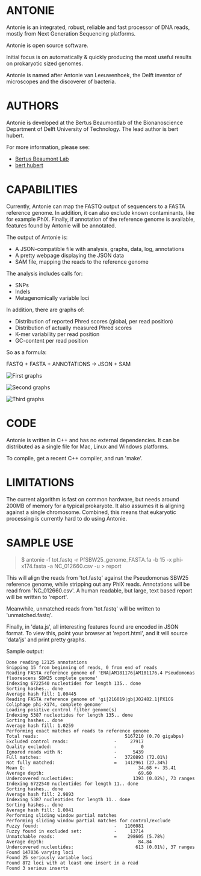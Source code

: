 ANTONIE
=======
Antonie is an integrated, robust, reliable and fast processor of DNA reads,
mostly from Next Generation Sequencing platforms. 

Antonie is open source software.

Initial focus is on automatically & quickly producing the most useful
results on prokaryotic sized genomes.

Antonie is named after Antonie van Leeuwenhoek, the Delft inventor of
microscopes and the discoverer of bacteria.

AUTHORS
=======
Antonie is developed at the Bertus Beaumontlab of the Bionanoscience
Department of Delft University of Technology.  The lead author is bert
hubert.

For more information, please see:

 * [Bertus Beaumont Lab](http://bertusbeaumontlab.tudelft.nl/)
 * [bert hubert](http://ds9a.nl/)

CAPABILITIES
============
Currently, Antonie can map the FASTQ output of sequencers to a FASTA
reference genome.  In addition, it can also exclude known contaminants, like
for example PhiX. Finally, if annotation of the reference genome is available, 
features found by Antonie will be annotated.

The output of Antonie is:

 * A JSON-compatible file with analysis, graphs, data, log, annotations
 * A pretty webpage displaying the JSON data
 * SAM file, mapping the reads to the reference genome

The analysis includes calls for:

 * SNPs
 * Indels
 * Metagenomically variable loci

In addition, there are graphs of:

 * Distribution of reported Phred scores (global, per read position)
 * Distribution of actually measured Phred scores 
 * K-mer variability per read position
 * GC-content per read position

So as a formula:

FASTQ + FASTA + ANNOTATIONS -> JSON + SAM

![First graphs](http://ds9a.nl/antonie/antonie1.png)

![Second graphs](http://ds9a.nl/antonie/antonie2.png)

![Third graphs](http://ds9a.nl/antonie/antonie3.png)

CODE
====
Antonie is written in C++ and has no external dependencies. It can be distributed as 
a single file for Mac, Linux and Windows platforms. 

To compile, get a recent C++ compiler, and run 'make'. 

LIMITATIONS
===========
The current algorithm is fast on common hardware, but needs around 200MB of
memory for a typical prokaryote.  It also assumes it is aligning against a
single chromosome.  Combined, this means that eukaryotic processing is
currently hard to do using Antonie.

SAMPLE USE
==========

> $ antonie -f tot.fastq -r PfSBW25\_genome\_FASTA.fa -b 15 -x phi-x174.fasta -a NC_012660.csv -u > report

This will align the reads from 'tot.fastq' against the Pseudomonas SBW25
reference genome, while stripping out any PhiX reads. Annotations will be read from
'NC_012660.csv'. A human readable, but large, text based report will be written to 'report'.

Meanwhile, unmatched reads from 'tot.fastq' will be written to 'unmatched.fastq'. 

Finally, in 'data.js', all interesting features found are encoded in JSON format. To view this,
point your browser at 'report.html', and it will source 'data'js' and print pretty graphs.

Sample output:

	Done reading 12125 annotations
	Snipping 15 from beginning of reads, 0 from end of reads
	Reading FASTA reference genome of 'ENA|AM181176|AM181176.4 Pseudomonas fluorescens SBW25 complete genome'
	Indexing 6722540 nucleotides for length 135.. done
	Sorting hashes.. done
	Average hash fill: 1.00445
	Reading FASTA reference genome of 'gi|216019|gb|J02482.1|PX1CG Coliphage phi-X174, complete genome'
	Loading positive control filter genome(s)
	Indexing 5387 nucleotides for length 135.. done
	Sorting hashes.. done
	Average hash fill: 1.0259
	Performing exact matches of reads to reference genome
	Total reads:                                5167210 (0.70 gigabps)
	Excluded control reads:                 -     27917
	Quality excluded:                       -         0
	Ignored reads with N:                   -      5439
	Full matches:                           -   3720893 (72.01%)
	Not fully matched:                      =   1412961 (27.34%)
	Mean Q:                                          34.68 +- 35.41
	Average depth:                                   69.60
	Undercovered nucleotides:                      1393 (0.02%), 73 ranges
	Indexing 6722540 nucleotides for length 11.. done
	Sorting hashes.. done
	Average hash fill: 2.9893
	Indexing 5387 nucleotides for length 11.. done
	Sorting hashes.. done
	Average hash fill: 1.0041
	Performing sliding window partial matches
	Performing sliding window partial matches for control/exclude
	Fuzzy found:                            -   1106081
	Fuzzy found in excluded set:            -     13714
	Unmatchable reads:                      =    298605 (5.78%)
	Average depth:                                   84.84
	Undercovered nucleotides:                       613 (0.01%), 37 ranges
	Found 147036 varying loci
	Found 25 seriously variable loci
	Found 872 loci with at least one insert in a read
	Found 3 serious inserts


